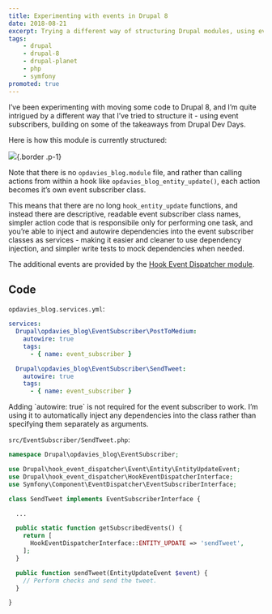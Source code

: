 ```yaml
---
title: Experimenting with events in Drupal 8
date: 2018-08-21
excerpt: Trying a different way of structuring Drupal modules, using event subscribers and autowiring.
tags:
    - drupal
    - drupal-8
    - drupal-planet
    - php
    - symfony
promoted: true
---
```


I’ve been experimenting with moving some code to Drupal 8, and I’m quite
intrigued by a different way that I’ve tried to structure it - using event
subscribers, building on some of the takeaways from Drupal Dev Days.

Here is how this module is currently structured:

![](/images/blog/events-drupal-8/1.png){.border .p-1}

Note that there is no `opdavies_blog.module` file, and rather than calling
actions from within a hook like `opdavies_blog_entity_update()`, each action
becomes it’s own event subscriber class.

This means that there are no long `hook_entity_update` functions, and instead
there are descriptive, readable event subscriber class names, simpler action
code that is responsibile only for performing one task, and you’re able to
inject and autowire dependencies into the event subscriber classes as services -
making it easier and cleaner to use dependency injection, and simpler write
tests to mock dependencies when needed.

The additional events are provided by the
[Hook Event Dispatcher module](https://www.drupal.org/project/hook_event_dispatcher).

## Code

`opdavies_blog.services.yml`:

```yaml
services:
  Drupal\opdavies_blog\EventSubscriber\PostToMedium:
    autowire: true
    tags:
      - { name: event_subscriber }

  Drupal\opdavies_blog\EventSubscriber\SendTweet:
    autowire: true
    tags:
      - { name: event_subscriber }
```

<div class="note" markdown="1">
Adding `autowire: true` is not required for the event subscriber to work. I’m using it to automatically inject any dependencies into the class rather than specifying them separately as arguments.
</div>

`src/EventSubscriber/SendTweet.php`:

```php
namespace Drupal\opdavies_blog\EventSubscriber;

use Drupal\hook_event_dispatcher\Event\Entity\EntityUpdateEvent;
use Drupal\hook_event_dispatcher\HookEventDispatcherInterface;
use Symfony\Component\EventDispatcher\EventSubscriberInterface;

class SendTweet implements EventSubscriberInterface {

  ...

  public static function getSubscribedEvents() {
    return [
      HookEventDispatcherInterface::ENTITY_UPDATE => 'sendTweet',
    ];
  }

  public function sendTweet(EntityUpdateEvent $event) {
    // Perform checks and send the tweet.
  }

}
```
